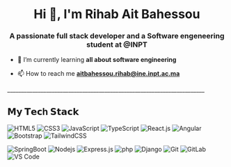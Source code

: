 <h1 align="center">Hi 👋, I'm Rihab Ait Bahessou</h1>
<h3 align="center">A passionate full stack developer and a Software engeneering student at @INPT</h3>



- 🌱 I’m currently learning **all about software engineering**

- 📫 How to reach me **aitbahessou.rihab@ine.inpt.ac.ma**

<p>_______________________________________________________________________</p>

## 𝗠𝘆 𝗧𝗲𝗰h 𝗦𝘁𝗮𝗰𝗸

![HTML5](https://img.shields.io/badge/-HTML5-%23E44D27?style=flat-square&logo=html5&logoColor=ffffff)
![CSS3](https://img.shields.io/badge/-CSS3-%231572B6?style=flat-square&logo=css3)
![JavaScript](https://img.shields.io/badge/-JavaScript-%23F7DF1C?style=flat-square&logo=javascript&logoColor=000000&labelColor=%23F7DF1C&color=%23FFCE5A)
![TypeScript](https://img.shields.io/badge/-TypeScript-007ACC?style=flat-square&logo=typescript&logoColor=white)
![React.js](https://img.shields.io/badge/-React.js-%23282C34?style=flat-square&logo=react)
![Angular](https://img.shields.io/badge/-Angular-%23ff0000?style=flat-square&logo=angular)
![Bootstrap](https://img.shields.io/badge/-Bootstrap-%234B32C3?style=flat-square&logo=bootstrap&logoColor=ffffff)
![TailwindCSS](https://img.shields.io/badge/-TailwindCSS-%23ffffff?style=flat-square&logo=tailwind-css)





![SpringBoot](https://img.shields.io/badge/-SpringBoot-%236DB33F?style=flat-square&logo=springboot&logoColor=ffffff)
![Nodejs](https://img.shields.io/badge/-Node.js-%23ffffff?style=flat-square&logo=node.js)
![Express.js](https://img.shields.io/badge/-Express.js-%23282C34?style=flat-square&logo=express)
![php](https://img.shields.io/badge/-PHP-%236F5EBB?style=flat-square&logo=php&logoColor=ffffff)
![Django](https://img.shields.io/badge/-django-%23092E20?style=flat-square&logo=django)
![Git](https://img.shields.io/badge/-Git-%23F05032?style=flat-square&logo=git&logoColor=%23ffffff)
![GitLab](https://img.shields.io/badge/-GitLab-FCA121?style=flat-square&logo=gitlab)
![VS Code](https://img.shields.io/badge/-VSCode-%23007ACC?style=flat-square&logo=visual-studio-code)


  
  
  
  
  
 
  
  
  
  
  
  
  
  
  
   
  
  
  
   
  
   
  
  
  
  
  
   



